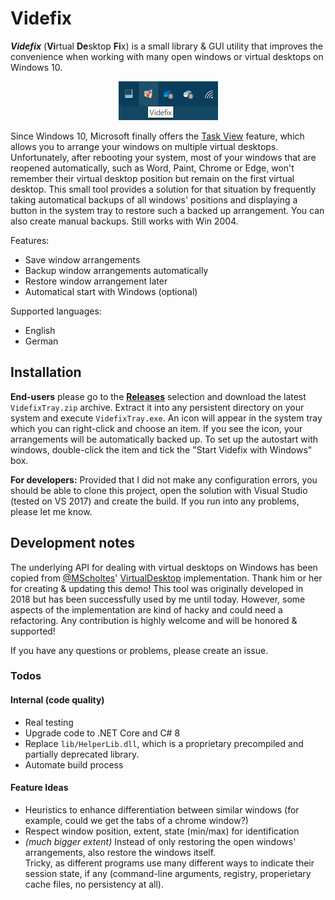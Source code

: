 # Videfix
_**Videfix**_ (**Vi**rtual **De**sktop **Fi**x) is a small library & GUI utility that improves the convenience when working with many open windows or virtual desktops on Windows 10.

<p align="center"><img src="https://github.com/LinqLover/Videfix/blob/master/screenshots/taskbar.png?raw=true" alt="Screenshot" /></p>

Since Windows 10, Microsoft finally offers the [Task View](https://en.wikipedia.org/wiki/Task_View) feature, which allows you to arrange your windows on multiple virtual desktops. Unfortunately, after rebooting your system, most of your windows that are reopened automatically, such as Word, Paint, Chrome or Edge, won't remember their virtual desktop position but remain on the first virtual desktop. This small tool provides a solution for that situation by frequently taking automatical backups of all windows' positions and displaying a button in the system tray to restore such a backed up arrangement. You can also create manual backups. Still works with Win 2004.

Features:
- Save window arrangements
- Backup window arrangements automatically
- Restore window arrangement later
- Automatical start with Windows (optional)

Supported languages:
- English
- German

## Installation
**End-users** please go to the **[Releases](//github.com/LinqLover/Videfix/releases)** selection and download the latest `VidefixTray.zip` archive. Extract it into any persistent directory on your system and execute `VidefixTray.exe`. An icon will appear in the system tray which you can right-click and choose an item. If you see the icon, your arrangements will be automatically backed up. To set up the autostart with windows, double-click the item and tick the "Start Videfix with Windows" box.

**For developers:** Provided that I did not make any configuration errors, you should be able to clone this project, open the solution with Visual Studio (tested on VS 2017) and create the build. If you run into any problems, please let me know.

## Development notes
The underlying API for dealing with virtual desktops on Windows has been copied from [@MScholtes](https://github.com/MScholtes)' [VirtualDesktop](https://github.com/MScholtes/VirtualDesktop) implementation. Thank him or her for creating & updating this demo!
This tool was originally developed in 2018 but has been successfully used by me until today. However, some aspects of the implementation are kind of hacky and could need a refactoring. Any contribution is highly welcome and will be honored & supported!

If you have any questions or problems, please create an issue.

### Todos
#### Internal (code quality)
- Real testing
- Upgrade code to .NET Core and C# 8
- Replace `lib/HelperLib.dll`, which is a proprietary precompiled and partially deprecated library.
- Automate build process
#### Feature Ideas
- Heuristics to enhance differentiation between similar windows (for example, could we get the tabs of a chrome window?)
- Respect window position, extent, state (min/max) for identification
- _(much bigger extent)_ Instead of only restoring the open windows' arrangements, also restore the windows itself.  
  Tricky, as different programs use many different ways to indicate their session state, if any (command-line arguments, registry, properietary cache files, no persistency at all).

